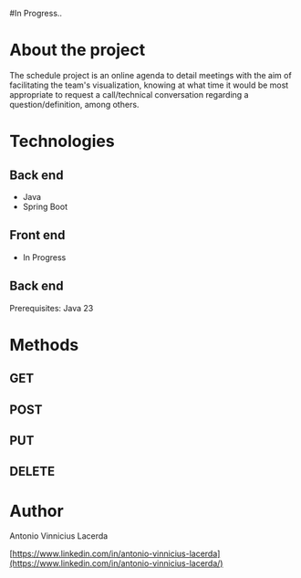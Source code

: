 #In Progress..
#

# About the project
The schedule project is an online agenda to detail meetings with the aim of facilitating the team's visualization, knowing at what time it would be most appropriate to request a call/technical conversation regarding a question/definition, among others.


# Technologies
## Back end
- Java
- Spring Boot

## Front end
- In Progress

## Back end
Prerequisites: Java 23


# Methods
## GET

## POST

## PUT

## DELETE


# Author

Antonio Vinnicius Lacerda

[https://www.linkedin.com/in/antonio-vinnicius-lacerda](https://www.linkedin.com/in/antonio-vinnicius-lacerda/)
